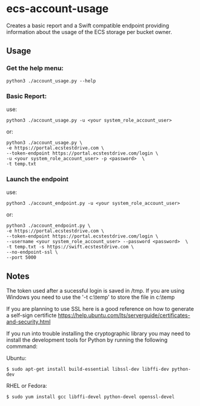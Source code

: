 # ecs-account-usage
Creates a basic report and a Swift compatible endpoint providing information about the usage of the ECS storage per bucket owner.

## Usage

### Get the help menu:

```python3 ./account_usage.py --help```

### Basic Report:
use:

 ```python3 ./account_usage.py -u <your system_role_account_user>```

or:

```
python3 ./account_usage.py \
-e https://portal.ecstestdrive.com \
--token-endpoint https://portal.ecstestdrive.com/login \
-u <your system_role_account_user> -p <password>  \
-t temp.txt
```

 ### Launch the endpoint
 use:

 ```python3 ./account_endpoint.py -u <your system_role_account_user>```

or:

```
python3 ./account_endpoint.py \
-e https://portal.ecstestdrive.com \
--token-endpoint https://portal.ecstestdrive.com/login \
--username <your system_role_account_user> --password <password>  \
-t temp.txt -s https://swift.ecstestdrive.com \
--no-endpoint-ssl \
--port 5000

```


 ## Notes

 The token used after a sucessful login is saved in /tmp.  If you are using Windows you need to use the '-t c:\temp' to store the file in c:\temp

If you are planning to use SSL here is a good reference on how to generate a self-sign certificte
https://help.ubuntu.com/lts/serverguide/certificates-and-security.html

If you run into trouble installing the cryptographic library you may need to install the development tools for Python by running the following commmand:

Ubuntu:
```
$ sudo apt-get install build-essential libssl-dev libffi-dev python-dev
```
RHEL or Fedora:
```
$ sudo yum install gcc libffi-devel python-devel openssl-devel
```

